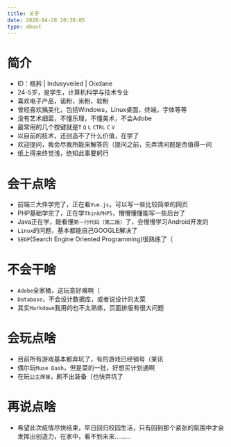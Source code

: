 ```yaml
---
title: 关于
date: 2020-04-28 20:30:05
type: about
---
```

# 简介

* ID：梧矜 | Indusyveiled | Oixdane
* 24-5岁，是学生，计算机科学与技术专业
* 喜欢电子产品，诺粉，米粉，软粉
* 曾经喜欢搞美化，包括Windows，Linux桌面，终端，字体等等
* 没有艺术细菌，不懂乐理，不懂美术，不会Adobe
* 最常用的几个按键就是`T` `Q` `L` `CTRL` `C` `V`
* 以目前的技术，还创造不了什么价值，在学了
* 欢迎提问，我会尽我所能来解答的（提问之前，先弄清问题是否值得一问
* 纸上得来终觉浅，绝知此事要躬行


# 会干点啥

* 前端三大件学完了，正在看`Vue.js`，可以写一些比较简单的网页
* PHP基础学完了，正在学`ThinkPHP5`，懵懵懂懂能写一些后台了
* Java正在学，能看懂`第一行代码（第二版）`了，会慢慢学习Android开发的
* `Linux`的问题，基本都能自己GOOGLE解决了
* `SEOP`(Search Engine Oriented Programming)很熟练了（


# 不会干啥

* `Adobe`全家桶，这玩意好难啊（
* `Database`，不会设计数据库，或者说设计的太菜
* 其实`Markdown`我用的也不太熟练，页面排版有很大问题


# 会玩点啥

* 目前所有游戏基本都弃坑了，有的游戏已经销号（某讯
* 偶尔玩`Muse Dash`，但是菜的一批，好想买计划通啊
* 在玩`公主焊接`，刷不出装备（也快弃坑了


# 再说点啥

* 希望此次疫情尽快结束，早日回归校园生活，只有回到那个紧张的氛围中才会发挥出创造力，在家中，看不到未来………